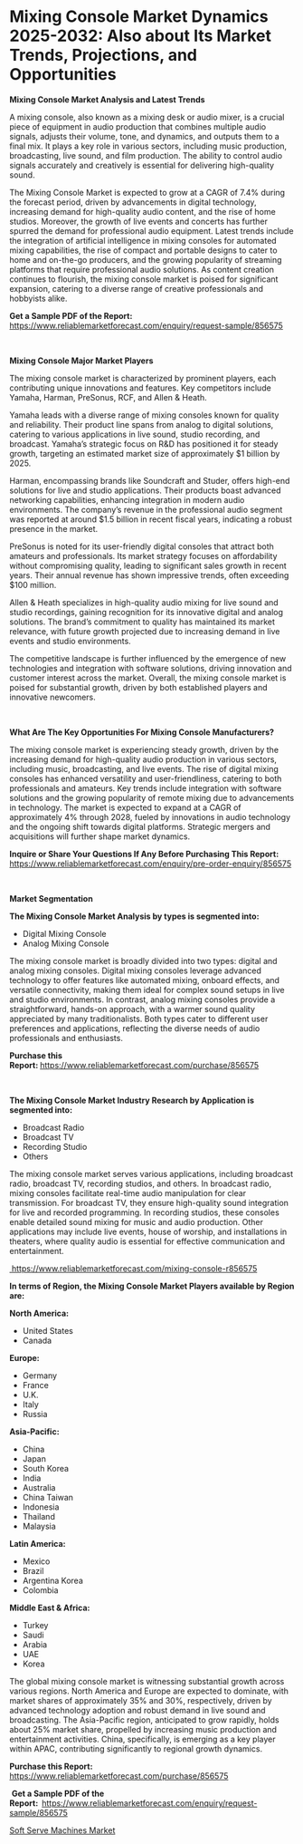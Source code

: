 <p><h1>Mixing Console Market Dynamics 2025-2032: Also about Its Market Trends, Projections, and Opportunities</h1></p><p><strong>Mixing Console Market Analysis and Latest Trends</strong></p>
<p><p>A mixing console, also known as a mixing desk or audio mixer, is a crucial piece of equipment in audio production that combines multiple audio signals, adjusts their volume, tone, and dynamics, and outputs them to a final mix. It plays a key role in various sectors, including music production, broadcasting, live sound, and film production. The ability to control audio signals accurately and creatively is essential for delivering high-quality sound.</p><p>The Mixing Console Market is expected to grow at a CAGR of 7.4% during the forecast period, driven by advancements in digital technology, increasing demand for high-quality audio content, and the rise of home studios. Moreover, the growth of live events and concerts has further spurred the demand for professional audio equipment. Latest trends include the integration of artificial intelligence in mixing consoles for automated mixing capabilities, the rise of compact and portable designs to cater to home and on-the-go producers, and the growing popularity of streaming platforms that require professional audio solutions. As content creation continues to flourish, the mixing console market is poised for significant expansion, catering to a diverse range of creative professionals and hobbyists alike.</p></p>
<p><strong>Get a Sample PDF of the Report:&nbsp;</strong> <a href="https://www.reliablemarketforecast.com/enquiry/request-sample/856575?utm_campaign=1167&utm_medium=2&utm_source=Github&utm_content=ia&utm_term=17022025&utm_id=mixing-console">https://www.reliablemarketforecast.com/enquiry/request-sample/856575</a></p>
<p>&nbsp;</p>
<p><strong>Mixing Console Major Market Players</strong></p>
<p><p>The mixing console market is characterized by prominent players, each contributing unique innovations and features. Key competitors include Yamaha, Harman, PreSonus, RCF, and Allen & Heath. </p><p>Yamaha leads with a diverse range of mixing consoles known for quality and reliability. Their product line spans from analog to digital solutions, catering to various applications in live sound, studio recording, and broadcast. Yamaha’s strategic focus on R&D has positioned it for steady growth, targeting an estimated market size of approximately $1 billion by 2025.</p><p>Harman, encompassing brands like Soundcraft and Studer, offers high-end solutions for live and studio applications. Their products boast advanced networking capabilities, enhancing integration in modern audio environments. The company’s revenue in the professional audio segment was reported at around $1.5 billion in recent fiscal years, indicating a robust presence in the market.</p><p>PreSonus is noted for its user-friendly digital consoles that attract both amateurs and professionals. Its market strategy focuses on affordability without compromising quality, leading to significant sales growth in recent years. Their annual revenue has shown impressive trends, often exceeding $100 million.</p><p>Allen & Heath specializes in high-quality audio mixing for live sound and studio recordings, gaining recognition for its innovative digital and analog solutions. The brand’s commitment to quality has maintained its market relevance, with future growth projected due to increasing demand in live events and studio environments.</p><p>The competitive landscape is further influenced by the emergence of new technologies and integration with software solutions, driving innovation and customer interest across the market. Overall, the mixing console market is poised for substantial growth, driven by both established players and innovative newcomers.</p></p>
<p>&nbsp;</p>
<p><strong>What Are The Key Opportunities For Mixing Console Manufacturers?</strong></p>
<p><p>The mixing console market is experiencing steady growth, driven by the increasing demand for high-quality audio production in various sectors, including music, broadcasting, and live events. The rise of digital mixing consoles has enhanced versatility and user-friendliness, catering to both professionals and amateurs. Key trends include integration with software solutions and the growing popularity of remote mixing due to advancements in technology. The market is expected to expand at a CAGR of approximately 4% through 2028, fueled by innovations in audio technology and the ongoing shift towards digital platforms. Strategic mergers and acquisitions will further shape market dynamics.</p></p>
<p><strong>Inquire or Share Your Questions If Any Before Purchasing This Report:</strong> <a href="https://www.reliablemarketforecast.com/enquiry/pre-order-enquiry/856575?utm_campaign=1167&utm_medium=2&utm_source=Github&utm_content=ia&utm_term=17022025&utm_id=mixing-console">https://www.reliablemarketforecast.com/enquiry/pre-order-enquiry/856575</a></p>
<p>&nbsp;</p>
<p><strong>Market Segmentation</strong></p>
<p><strong>The Mixing Console Market Analysis by types is segmented into:</strong></p>
<p><ul><li>Digital Mixing Console</li><li>Analog Mixing Console</li></ul></p>
<p><p>The mixing console market is broadly divided into two types: digital and analog mixing consoles. Digital mixing consoles leverage advanced technology to offer features like automated mixing, onboard effects, and versatile connectivity, making them ideal for complex sound setups in live and studio environments. In contrast, analog mixing consoles provide a straightforward, hands-on approach, with a warmer sound quality appreciated by many traditionalists. Both types cater to different user preferences and applications, reflecting the diverse needs of audio professionals and enthusiasts.</p></p>
<p><strong>Purchase this Report:&nbsp;</strong><a href="https://www.reliablemarketforecast.com/purchase/856575?utm_campaign=1167&utm_medium=2&utm_source=Github&utm_content=ia&utm_term=17022025&utm_id=mixing-console">https://www.reliablemarketforecast.com/purchase/856575</a></p>
<p>&nbsp;</p>
<p><strong>The Mixing Console Market Industry Research by Application is segmented into:</strong></p>
<p><ul><li>Broadcast Radio</li><li>Broadcast TV</li><li>Recording Studio</li><li>Others</li></ul></p>
<p><p>The mixing console market serves various applications, including broadcast radio, broadcast TV, recording studios, and others. In broadcast radio, mixing consoles facilitate real-time audio manipulation for clear transmission. For broadcast TV, they ensure high-quality sound integration for live and recorded programming. In recording studios, these consoles enable detailed sound mixing for music and audio production. Other applications may include live events, house of worship, and installations in theaters, where quality audio is essential for effective communication and entertainment.</p></p>
<p><a href="https://www.reliablemarketforecast.com/mixing-console-r856575?utm_campaign=1167&utm_medium=2&utm_source=Github&utm_content=ia&utm_term=17022025&utm_id=mixing-console">&nbsp;https://www.reliablemarketforecast.com/mixing-console-r856575</a></p>
<p><strong>In terms of Region, the Mixing Console Market Players available by Region are:</strong></p>
<p>
    <p> <strong> North America: </strong>
        <ul>
            <li>United States</li>
            <li>Canada</li>
        </ul>
        </p> 
    <p> <strong> Europe: </strong>
        <ul>
            <li>Germany</li>
            <li>France</li>
            <li>U.K.</li>
            <li>Italy</li>
            <li>Russia</li>
        </ul>
        </p> 
    <p> <strong> Asia-Pacific: </strong>
        <ul>
            <li>China</li>
            <li>Japan</li>
            <li>South Korea</li>
            <li>India</li>
            <li>Australia</li>
            <li>China Taiwan</li>
            <li>Indonesia</li>
            <li>Thailand</li>
            <li>Malaysia</li>
        </ul>
        </p> 
    <p> <strong> Latin America: </strong>
        <ul>
            <li>Mexico</li>
            <li>Brazil</li>
            <li>Argentina Korea</li>
            <li>Colombia</li>
        </ul>
        </p> 
    <p> <strong> Middle East & Africa: </strong>
        <ul>
            <li>Turkey</li>
            <li>Saudi</li>
            <li>Arabia</li>
            <li>UAE</li>
            <li>Korea</li>
        </ul>
    </p>
    </p>
<p><p>The global mixing console market is witnessing substantial growth across various regions. North America and Europe are expected to dominate, with market shares of approximately 35% and 30%, respectively, driven by advanced technology adoption and robust demand in live sound and broadcasting. The Asia-Pacific region, anticipated to grow rapidly, holds about 25% market share, propelled by increasing music production and entertainment activities. China, specifically, is emerging as a key player within APAC, contributing significantly to regional growth dynamics.</p></p>
<p><strong>Purchase this Report: </strong><a href="https://www.reliablemarketforecast.com/purchase/856575?utm_campaign=1167&utm_medium=2&utm_source=Github&utm_content=ia&utm_term=17022025&utm_id=mixing-console">https://www.reliablemarketforecast.com/purchase/856575</a></p>
<p>&nbsp;<strong>Get a Sample PDF of the Report:&nbsp;&nbsp;</strong><a href="https://www.reliablemarketforecast.com/enquiry/request-sample/856575?utm_campaign=1167&utm_medium=2&utm_source=Github&utm_content=ia&utm_term=17022025&utm_id=mixing-console">https://www.reliablemarketforecast.com/enquiry/request-sample/856575</a></p>
<p><strong></strong></p>
<p><p><a href="https://github.com/mabutironaldo/Market-Research-Report-List-7/blob/main/soft-serve-machines-market.md?utm_campaign=1167&utm_medium=2&utm_source=Github&utm_content=ia&utm_term=17022025&utm_id=mixing-console">Soft Serve Machines Market</a></p></p>